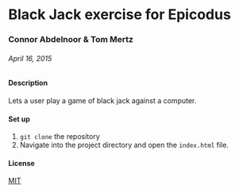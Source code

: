 # Black Jack exercise for Epicodus

### Connor Abdelnoor & Tom Mertz

###### April 16, 2015

#### Description

Lets a user play a game of black jack against a computer.

#### Set up

1. `git clone` the repository
2. Navigate into the project directory and open the `index.html` file.

#### License

[MIT](https://gist.github.com/tfmertz/f59650110a594d4e226b)
